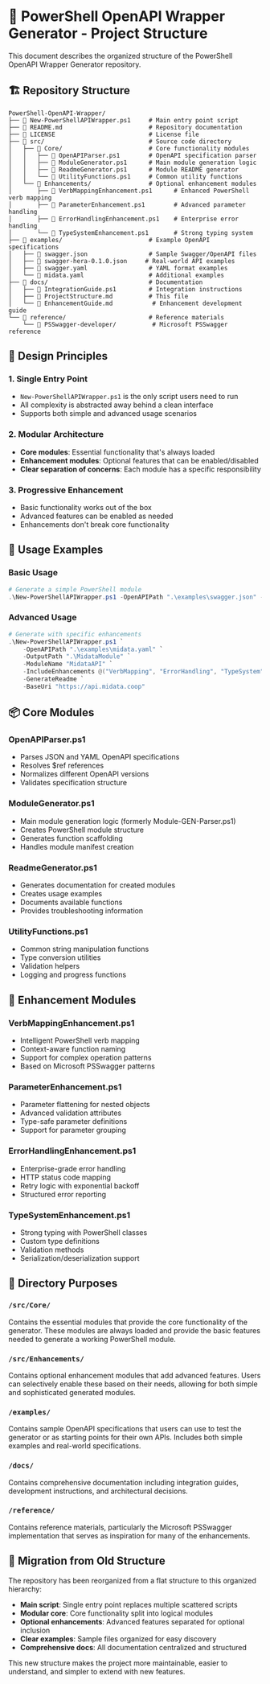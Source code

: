 # 📁 PowerShell OpenAPI Wrapper Generator - Project Structure

This document describes the organized structure of the PowerShell OpenAPI Wrapper Generator repository.

## 🏗️ Repository Structure

```
PowerShell-OpenAPI-Wrapper/
├── 📄 New-PowerShellAPIWrapper.ps1     # Main entry point script
├── 📄 README.md                        # Repository documentation
├── 📄 LICENSE                          # License file
├── 📂 src/                             # Source code directory
│   ├── 📂 Core/                        # Core functionality modules
│   │   ├── 📄 OpenAPIParser.ps1        # OpenAPI specification parser
│   │   ├── 📄 ModuleGenerator.ps1      # Main module generation logic
│   │   ├── 📄 ReadmeGenerator.ps1      # Module README generator
│   │   └── 📄 UtilityFunctions.ps1     # Common utility functions
│   └── 📂 Enhancements/                # Optional enhancement modules
│       ├── 📄 VerbMappingEnhancement.ps1      # Enhanced PowerShell verb mapping
│       ├── 📄 ParameterEnhancement.ps1        # Advanced parameter handling
│       ├── 📄 ErrorHandlingEnhancement.ps1    # Enterprise error handling
│       └── 📄 TypeSystemEnhancement.ps1       # Strong typing system
├── 📂 examples/                        # Example OpenAPI specifications
│   ├── 📄 swagger.json                 # Sample Swagger/OpenAPI files
│   ├── 📄 swagger-hera-0.1.0.json     # Real-world API examples
│   ├── 📄 swagger.yaml                 # YAML format examples
│   └── 📄 midata.yaml                  # Additional examples
├── 📂 docs/                            # Documentation
│   ├── 📄 IntegrationGuide.ps1         # Integration instructions
│   ├── 📄 ProjectStructure.md          # This file
│   └── 📄 EnhancementGuide.md           # Enhancement development guide
└── 📂 reference/                       # Reference materials
    └── 📂 PSSwagger-developer/          # Microsoft PSSwagger reference
```

## 🎯 Design Principles

### **1. Single Entry Point**
- `New-PowerShellAPIWrapper.ps1` is the only script users need to run
- All complexity is abstracted away behind a clean interface
- Supports both simple and advanced usage scenarios

### **2. Modular Architecture**
- **Core modules**: Essential functionality that's always loaded
- **Enhancement modules**: Optional features that can be enabled/disabled
- **Clear separation of concerns**: Each module has a specific responsibility

### **3. Progressive Enhancement**
- Basic functionality works out of the box
- Advanced features can be enabled as needed
- Enhancements don't break core functionality

## 🚀 Usage Examples

### **Basic Usage**
```powershell
# Generate a simple PowerShell module
.\New-PowerShellAPIWrapper.ps1 -OpenAPIPath ".\examples\swagger.json" -OutputPath ".\MyModule" -ModuleName "MyAPI"
```

### **Advanced Usage**
```powershell
# Generate with specific enhancements
.\New-PowerShellAPIWrapper.ps1 `
    -OpenAPIPath ".\examples\midata.yaml" `
    -OutputPath ".\MidataModule" `
    -ModuleName "MidataAPI" `
    -IncludeEnhancements @("VerbMapping", "ErrorHandling", "TypeSystem") `
    -GenerateReadme `
    -BaseUri "https://api.midata.coop"
```

## 📦 Core Modules

### **OpenAPIParser.ps1**
- Parses JSON and YAML OpenAPI specifications
- Resolves $ref references
- Normalizes different OpenAPI versions
- Validates specification structure

### **ModuleGenerator.ps1**
- Main module generation logic (formerly Module-GEN-Parser.ps1)
- Creates PowerShell module structure
- Generates function scaffolding
- Handles module manifest creation

### **ReadmeGenerator.ps1**
- Generates documentation for created modules
- Creates usage examples
- Documents available functions
- Provides troubleshooting information

### **UtilityFunctions.ps1**
- Common string manipulation functions
- Type conversion utilities
- Validation helpers
- Logging and progress functions

## 🔧 Enhancement Modules

### **VerbMappingEnhancement.ps1**
- Intelligent PowerShell verb mapping
- Context-aware function naming
- Support for complex operation patterns
- Based on Microsoft PSSwagger patterns

### **ParameterEnhancement.ps1**
- Parameter flattening for nested objects
- Advanced validation attributes
- Type-safe parameter definitions
- Support for parameter grouping

### **ErrorHandlingEnhancement.ps1**
- Enterprise-grade error handling
- HTTP status code mapping
- Retry logic with exponential backoff
- Structured error reporting

### **TypeSystemEnhancement.ps1**
- Strong typing with PowerShell classes
- Custom type definitions
- Validation methods
- Serialization/deserialization support

## 📂 Directory Purposes

### **`/src/Core/`**
Contains the essential modules that provide the core functionality of the generator. These modules are always loaded and provide the basic features needed to generate a working PowerShell module.

### **`/src/Enhancements/`**
Contains optional enhancement modules that add advanced features. Users can selectively enable these based on their needs, allowing for both simple and sophisticated generated modules.

### **`/examples/`**
Contains sample OpenAPI specifications that users can use to test the generator or as starting points for their own APIs. Includes both simple examples and real-world specifications.

### **`/docs/`**
Contains comprehensive documentation including integration guides, development instructions, and architectural decisions.

### **`/reference/`**
Contains reference materials, particularly the Microsoft PSSwagger implementation that serves as inspiration for many of the enhancements.

## 🔄 Migration from Old Structure

The repository has been reorganized from a flat structure to this organized hierarchy:

- **Main script**: Single entry point replaces multiple scattered scripts
- **Modular core**: Core functionality split into logical modules
- **Optional enhancements**: Advanced features separated for optional inclusion
- **Clear examples**: Sample files organized for easy discovery
- **Comprehensive docs**: All documentation centralized and structured

This new structure makes the project more maintainable, easier to understand, and simpler to extend with new features.